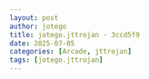 ```yaml
---
layout: post
author: jotego
title: jotego.jttrojan - 3ccd5f9
date: 2025-07-05
categories: [Arcade, jttrojan]
tags: [jotego.jttrojan]
---
```


